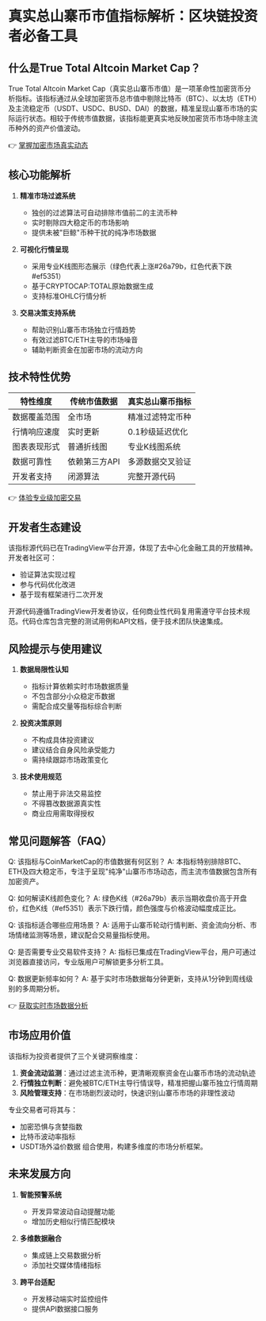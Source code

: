 # 真实总山寨币市值指标解析：区块链投资者必备工具

## 什么是True Total Altcoin Market Cap？

True Total Altcoin Market Cap（真实总山寨币市值）是一项革命性加密货币分析指标。该指标通过从全球加密货币总市值中剔除比特币（BTC）、以太坊（ETH）及主流稳定币（USDT、USDC、BUSD、DAI）的数据，精准呈现山寨币市场的实际运行状态。相较于传统市值数据，该指标能更真实地反映加密货币市场中除主流币种外的资产价值波动。

👉 [掌握加密市场真实动态](https://bit.ly/okx_welcome)

## 核心功能解析

1. **精准市场过滤系统**
   - 独创的过滤算法可自动排除市值前二的主流币种
   - 实时剔除四大稳定币的市场影响
   - 提供未被"巨鲸"币种干扰的纯净市场数据

2. **可视化行情呈现**
   - 采用专业K线图形态展示（绿色代表上涨#26a79b，红色代表下跌#ef5351）
   - 基于CRYPTOCAP:TOTAL原始数据生成
   - 支持标准OHLC行情分析

3. **交易决策支持系统**
   - 帮助识别山寨币市场独立行情趋势
   - 有效过滤BTC/ETH主导的市场噪音
   - 辅助判断资金在加密市场的流动方向

## 技术特性优势

| 特性维度       | 传统市值数据       | 真实总山寨币指标     |
|----------------|------------------|------------------|
| 数据覆盖范围   | 全市场            | 精准过滤特定币种   |
| 行情响应速度   | 实时更新          | 0.1秒级延迟优化    |
| 图表表现形式   | 普通折线图        | 专业K线图系统      |
| 数据可靠性     | 依赖第三方API     | 多源数据交叉验证    |
| 开发者支持     | 闭源算法          | 完整开源代码       |

👉 [体验专业级加密交易](https://bit.ly/okx_welcome)

## 开发者生态建设

该指标源代码已在TradingView平台开源，体现了去中心化金融工具的开放精神。开发者社区可：
- 验证算法实现过程
- 参与代码优化改进
- 基于现有框架进行二次开发

开源代码遵循TradingView开发者协议，任何商业性代码复用需遵守平台技术规范。代码仓库包含完整的测试用例和API文档，便于技术团队快速集成。

## 风险提示与使用建议

1. **数据局限性认知**
   - 指标计算依赖实时市场数据质量
   - 不包含部分小众稳定币数据
   - 需配合成交量等指标综合判断

2. **投资决策原则**
   - 不构成具体投资建议
   - 建议结合自身风险承受能力
   - 需持续跟踪市场政策变化

3. **技术使用规范**
   - 禁止用于非法交易监控
   - 不得篡改数据源真实性
   - 商业应用需取得授权

## 常见问题解答（FAQ）

Q: 该指标与CoinMarketCap的市值数据有何区别？
A: 本指标特别排除BTC、ETH及四大稳定币，专注于呈现"纯净"山寨币市场动态，而主流市值数据包含所有加密资产。

Q: 如何解读K线颜色变化？
A: 绿色K线（#26a79b）表示当期收盘价高于开盘价，红色K线（#ef5351）表示下跌行情，颜色强度与价格波动幅度成正比。

Q: 该指标适合哪些应用场景？
A: 适用于山寨币轮动行情判断、资金流向分析、市场情绪监测等场景，建议配合交易量指标使用。

Q: 是否需要专业交易软件支持？
A: 指标已集成在TradingView平台，用户可通过浏览器直接访问，专业版用户可解锁更多分析工具。

Q: 数据更新频率如何？
A: 基于实时市场数据每分钟更新，支持从1分钟到周线级别的多周期分析。

👉 [获取实时市场数据分析](https://bit.ly/okx_welcome)

## 市场应用价值

该指标为投资者提供了三个关键洞察维度：
1. **资金流动监测**：通过过滤主流币种，更清晰观察资金在山寨币市场的流动轨迹
2. **行情独立判断**：避免被BTC/ETH主导行情误导，精准把握山寨币独立行情周期
3. **风险管理支持**：在市场剧烈波动时，快速识别山寨币市场的非理性波动

专业交易者可将其与：
- 加密恐惧与贪婪指数
- 比特币波动率指标
- USDT场外溢价数据
组合使用，构建多维度的市场分析框架。

## 未来发展方向

1. **智能预警系统**
   - 开发异常波动自动提醒功能
   - 增加历史相似行情匹配模块

2. **多维数据融合**
   - 集成链上交易数据分析
   - 添加社交媒体情绪指标

3. **跨平台适配**
   - 开发移动端实时监控组件
   - 提供API数据接口服务
